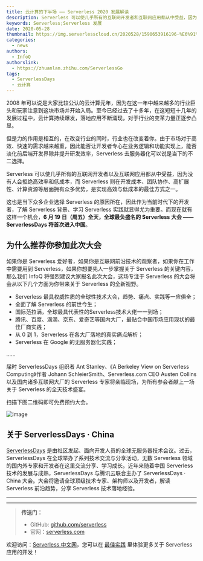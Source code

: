 ```yaml
---
title: 云计算的下半场 —— Serverless 2020 发展解读
description: Serverless 可以使几乎所有的互联网开发者和互联网应用都从中受益，因为没有人会拒绝高效率和低成本，Serverless 也在开发成本、团队协作、高扩展性、计算资源等层面拥有众多优势，是实现高效与低成本的最佳方式之一。
keywords: Serverless;Serverless 发展
date: 2020-05-28
thumbnail: https://img.serverlesscloud.cn/2020528/1590653916196-%E6%91%84%E5%9B%BE%E7%BD%91_401048150_wx.jpg
categories:
  - news
authors:
  - InfoQ
authorslink:
  - https://zhuanlan.zhihu.com/ServerlessGo
tags:
  - ServerlessDays
  - 云计算
---
```


2008 年可以说是大家比较公认的云计算元年，因为在这一年中越来越多的行业巨头和玩家注意到这块市场并开始入局。至今已经过去了十多年，在这短短十几年的发展过程中，云计算持续爆发，落地应用不断涌现，对于行业的变革力量正逐步凸显。

但是力的作用是相互的，在改变行业的同时，行业也在改变着你。由于市场对于高效、快速的需求越来越重，因此能否让开发者专心在业务逻辑和功能实现上，能否淡化前后端开发界隙并提升研发效率，Serverless 去服务器化可以说是当下的不二选择。

Serverless 可以使几乎所有的互联网开发者以及互联网应用都从中受益，因为没有人会拒绝高效率和低成本，而 Serverless 则在开发成本、团队协作、高扩展性、计算资源等层面拥有众多优势，是实现高效与低成本的最佳方式之一。

这也是当下众多企业选择 Serverless 的原因所在，因此作为当前时代下的开发者，了解 Serverless 背景、学习 Serverless 实践就显得尤为重要。而现在就有这样一个机会，**6 月 19 日（周五）全天，全球最负盛名的 Serverless 大会 —— ServerlessDays 将首次进入中国**。

## 为什么推荐你参加此次大会

如果你是 Serverless 爱好者，如果你是互联网前沿技术的观察者，如果你在工作中需要用到 Serverless，如果你想要先人一步掌握关于 Serverless 的关键内容，那么我们 InfoQ 将强烈建议大家报名此次大会，这场专注于 Serverless 的大会将会从以下几个方面为你带来关于 Serverless 的全新视野。

- Serverless 最具权威性质的全球性技术大会，趋势、痛点、实践等一应俱全；
- 全面了解 Serverless 的前世今生；
- 国际范拉满，全球最具代表性的Serverless技术大佬一一到场；
- 腾讯、百度、滴滴、京东、爱奇艺等国内大厂，最贴合中国市场应用现状的最佳厂商实践；
- 从 0 到 1，Serverless 在各大厂落地的真实痛点解析；
- Serverless 在 Google 的无服务器化实践；

......

届时 ServerlessDays 组织者 Ant Stanley、《A Berkeley View on Serverless Computing》作者 Johann SchleierSmith、Serverless.com CEO Austen Collins 以及国内诸多互联网大厂的 Serverless 专家将亲临现场，为所有参会者献上一场关于 Serverless 的全天技术盛宴。

扫描下图二维码即可免费预约大会。

![image](https://img.serverlesscloud.cn/2020528/1590653808259-%E5%A4%A7%E4%BC%9A%E6%B5%B7%E6%8A%A5.jpg)

## 关于 ServerlessDays · China

[ServerlessDays](https://china.serverlessdays.io) 是由社区发起、面向开发人员的全球无服务器技术会议。过去，ServerlessDays 在全球举办了系列技术交流与分享活动，无数 Serverless 领域的国内外专家和开发者在这里交流分享、学习成长。近年来随着中国 Serverless 技术的发展与成熟，ServerlessDays 与腾讯云联合主办了 ServerlessDays · China 大会。大会将邀请全球顶级技术专家、架构师以及开发者，解读 Serverless 前沿趋势，分享 Serverless 技术落地经验。



---
<div id='scf-deploy-iframe-or-md'></div>

---

> **传送门：**
> - GitHub: [github.com/serverless](https://github.com/serverless/serverless/blob/master/README_CN.md)
> - 官网：[serverless.com](https://serverless.com/)

欢迎访问：[Serverless 中文网](https://serverlesscloud.cn/)，您可以在 [最佳实践](https://serverlesscloud.cn/best-practice) 里体验更多关于 Serverless 应用的开发！
